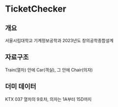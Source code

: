# TicketChecker

## 개요
서울시립대학교 기계정보공학과 2023년도 창의공학종합설계

## 자료구조
Train(열차) 안에 Car(객실), 그 안에 Chair(의자)

## 더미 데이터
KTX 037 열차의 9호차, 의자는 1A부터 15D까지